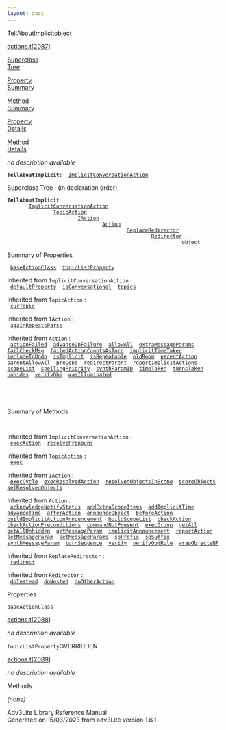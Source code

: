 ```yaml
---
layout: docs
---
```

<span class="title">TellAboutImplicit</span><span class="type">object</span>

[actions.t](../file/actions.t.html)\[[2087](../source/actions.t.html#2087)\]

[Superclass  
Tree](#_SuperClassTree_)

[Property  
Summary](#_PropSummary_)

[Method  
Summary](#_MethodSummary_)

[Property  
Details](#_Properties_)

[Method  
Details](#_Methods_)

<div class="fdesc">

*no description available*

**`TellAboutImplicit`**` :   `[`ImplicitConversationAction`](../object/ImplicitConversationAction.html)

</div>

<span id="_SuperClassTree_"></span>

<div class="mjhd">

<span class="hdln">Superclass Tree</span>   (in declaration order)

</div>

**`TellAboutImplicit`**  
`         `[`ImplicitConversationAction`](../object/ImplicitConversationAction.html)  
`                 `[`TopicAction`](../object/TopicAction.html)  
`                         `[`IAction`](../object/IAction.html)  
`                                 `[`Action`](../object/Action.html)  
`                                         `[`ReplaceRedirector`](../object/ReplaceRedirector.html)  
`                                                 `[`Redirector`](../object/Redirector.html)  
`                                                         object`  
<span id="_PropSummary_"></span>

<div class="mjhd">

<span class="hdln">Summary of Properties</span>  

</div>

` `[`baseActionClass`](#baseActionClass)`  `[`topicListProperty`](#topicListProperty)`  `

Inherited from `ImplicitConversationAction` :  
` `[`defaultProperty`](../object/ImplicitConversationAction.html#defaultProperty)`  `[`isConversational`](../object/ImplicitConversationAction.html#isConversational)`  `[`topics`](../object/ImplicitConversationAction.html#topics)`  `

Inherited from `TopicAction` :  
` `[`curTopic`](../object/TopicAction.html#curTopic)`  `

Inherited from `IAction` :  
` `[`againRepeatsParse`](../object/IAction.html#againRepeatsParse)`  `

Inherited from `Action` :  
` `[`actionFailed`](../object/Action.html#actionFailed)`  `[`advanceOnFailure`](../object/Action.html#advanceOnFailure)`  `[`allowAll`](../object/Action.html#allowAll)`  `[`extraMessageParams`](../object/Action.html#extraMessageParams)`  `[`failCheckMsg`](../object/Action.html#failCheckMsg)`  `[`failedActionCountsAsTurn`](../object/Action.html#failedActionCountsAsTurn)`  `[`implicitTimeTaken`](../object/Action.html#implicitTimeTaken)`  `[`includeInUndo`](../object/Action.html#includeInUndo)`  `[`isImplicit`](../object/Action.html#isImplicit)`  `[`isRepeatable`](../object/Action.html#isRepeatable)`  `[`oldRoom`](../object/Action.html#oldRoom)`  `[`parentAction`](../object/Action.html#parentAction)`  `[`parentAllowAll`](../object/Action.html#parentAllowAll)`  `[`preCond`](../object/Action.html#preCond)`  `[`redirectParent`](../object/Action.html#redirectParent)`  `[`reportImplicitActions`](../object/Action.html#reportImplicitActions)`  `[`scopeList`](../object/Action.html#scopeList)`  `[`spellingPriority`](../object/Action.html#spellingPriority)`  `[`synthParamID`](../object/Action.html#synthParamID)`  `[`timeTaken`](../object/Action.html#timeTaken)`  `[`turnsTaken`](../object/Action.html#turnsTaken)`  `[`unhides`](../object/Action.html#unhides)`  `[`verifyObj`](../object/Action.html#verifyObj)`  `[`wasIlluminated`](../object/Action.html#wasIlluminated)`  `

` `

` `

<span id="_MethodSummary_"></span>

<div class="mjhd">

<span class="hdln">Summary of Methods</span>  

</div>

` `

Inherited from `ImplicitConversationAction` :  
` `[`execAction`](../object/ImplicitConversationAction.html#execAction)`  `[`resolvePronouns`](../object/ImplicitConversationAction.html#resolvePronouns)`  `

Inherited from `TopicAction` :  
` `[`exec`](../object/TopicAction.html#exec)`  `

Inherited from `IAction` :  
` `[`execCycle`](../object/IAction.html#execCycle)`  `[`execResolvedAction`](../object/IAction.html#execResolvedAction)`  `[`resolvedObjectsInScope`](../object/IAction.html#resolvedObjectsInScope)`  `[`scoreObjects`](../object/IAction.html#scoreObjects)`  `[`setResolvedObjects`](../object/IAction.html#setResolvedObjects)`  `

Inherited from `Action` :  
` `[`acknowledgeNotifyStatus`](../object/Action.html#acknowledgeNotifyStatus)`  `[`addExtraScopeItems`](../object/Action.html#addExtraScopeItems)`  `[`addImplicitTime`](../object/Action.html#addImplicitTime)`  `[`advanceTime`](../object/Action.html#advanceTime)`  `[`afterAction`](../object/Action.html#afterAction)`  `[`announceObject`](../object/Action.html#announceObject)`  `[`beforeAction`](../object/Action.html#beforeAction)`  `[`buildImplicitActionAnnouncement`](../object/Action.html#buildImplicitActionAnnouncement)`  `[`buildScopeList`](../object/Action.html#buildScopeList)`  `[`checkAction`](../object/Action.html#checkAction)`  `[`checkActionPreconditions`](../object/Action.html#checkActionPreconditions)`  `[`commandNotPresent`](../object/Action.html#commandNotPresent)`  `[`execGroup`](../object/Action.html#execGroup)`  `[`getAll`](../object/Action.html#getAll)`  `[`getAllUnhidden`](../object/Action.html#getAllUnhidden)`  `[`getMessageParam`](../object/Action.html#getMessageParam)`  `[`implicitAnnouncement`](../object/Action.html#implicitAnnouncement)`  `[`reportAction`](../object/Action.html#reportAction)`  `[`setMessageParam`](../object/Action.html#setMessageParam)`  `[`setMessageParams`](../object/Action.html#setMessageParams)`  `[`spPrefix`](../object/Action.html#spPrefix)`  `[`spSuffix`](../object/Action.html#spSuffix)`  `[`synthMessageParam`](../object/Action.html#synthMessageParam)`  `[`turnSequence`](../object/Action.html#turnSequence)`  `[`verify`](../object/Action.html#verify)`  `[`verifyObjRole`](../object/Action.html#verifyObjRole)`  `[`wrapObjectsNP`](../object/Action.html#wrapObjectsNP)`  `

Inherited from `ReplaceRedirector` :  
` `[`redirect`](../object/ReplaceRedirector.html#redirect)`  `

Inherited from `Redirector` :  
` `[`doInstead`](../object/Redirector.html#doInstead)`  `[`doNested`](../object/Redirector.html#doNested)`  `[`doOtherAction`](../object/Redirector.html#doOtherAction)`  `

<span id="_Properties_"></span>

<div class="mjhd">

<span class="hdln">Properties</span>  

</div>

<span id="baseActionClass"></span>

`baseActionClass`

[actions.t](../file/actions.t.html)\[[2088](../source/actions.t.html#2088)\]

<div class="desc">

*no description available*

</div>

<span id="topicListProperty"></span>

`topicListProperty`<span class="rem">OVERRIDDEN</span>

[actions.t](../file/actions.t.html)\[[2089](../source/actions.t.html#2089)\]

<div class="desc">

*no description available*

</div>

<span id="_Methods_"></span>

<div class="mjhd">

<span class="hdln">Methods</span>  

</div>

*(none)*

<div class="ftr">

Adv3Lite Library Reference Manual  
Generated on 15/03/2023 from adv3Lite version 1.6.1

</div>
